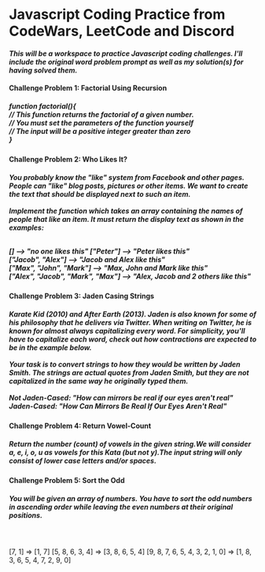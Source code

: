 <h1>Javascript Coding Practice from CodeWars, LeetCode and Discord</h1>
<h4><i>This will be a workspace to practice Javascript coding challenges. I'll include the original word problem prompt as well as my solution(s) for having solved them.</i></h4>
<h4>Challenge Problem 1: Factorial Using Recursion</h4>
<h5>
function factorial(){
  <br>
    // This function returns the factorial of a given number.
  <br>
    // You must set the parameters of the function yourself
  <br>
    //  The input will be a positive integer greater than zero
  <br>
}
<br>

<h4>Challenge Problem 2: Who Likes It?</h4>
<h5>
You probably know the "like" system from Facebook and other pages. People can "like" blog posts, pictures or other items. We want to create the text that should be displayed next to such an item.
<br>
<br>
Implement the function which takes an array containing the names of people that like an item. It must return the display text as shown in the examples:
<br>
<br>

[] -->  "no one likes this"
["Peter"] -->  "Peter likes this"
<br>
["Jacob", "Alex"] -->  "Jacob and Alex like this"
<br>
["Max", "John", "Mark"] -->  "Max, John and Mark like this"
<br>
["Alex", "Jacob", "Mark", "Max"] -->  "Alex, Jacob and 2 others like this"

<h4>Challenge Problem 3: Jaden Casing Strings</h4>
<h5>
Karate Kid (2010) and After Earth (2013). Jaden is also known for some of his philosophy that he delivers via Twitter. When writing on Twitter, he is known for almost always capitalizing every word. For simplicity, you'll have to capitalize each word, check out how contractions are expected to be in the example below.
<br>
<br>
Your task is to convert strings to how they would be written by Jaden Smith. The strings are actual quotes from Jaden Smith, but they are not capitalized in the same way he originally typed them.
<br>
<br>
Not Jaden-Cased: "How can mirrors be real if our eyes aren't real"
Jaden-Cased:     "How Can Mirrors Be Real If Our Eyes Aren't Real"

<h4>Challenge Problem 4: Return Vowel-Count</h4>
<h5>Return the number (count) of vowels in the given string.We will consider a, e, i, o, u as vowels for this Kata (but not y).The input string will only consist of lower case letters and/or spaces.</h5>

<h4>Challenge Problem 5: Sort the Odd</h4>
<h5>You will be given an array of numbers. You have to sort the odd numbers in ascending order while leaving the even numbers at their original positions.</h5>
<br>
<br>
[7, 1]  =>  [1, 7]
[5, 8, 6, 3, 4]  =>  [3, 8, 6, 5, 4]
[9, 8, 7, 6, 5, 4, 3, 2, 1, 0]  =>  [1, 8, 3, 6, 5, 4, 7, 2, 9, 0]
